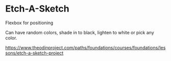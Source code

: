 # Etch-A-Sketch

Flexbox for positioning

Can have random colors, shade in to black, lighten to white or pick any color.

https://www.theodinproject.com/paths/foundations/courses/foundations/lessons/etch-a-sketch-project